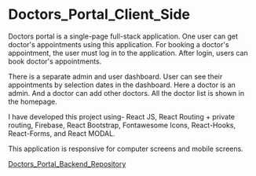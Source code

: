 # Doctors_Portal_Client_Side

Doctors portal is a single-page full-stack application. One user can get doctor's appointments using this application. For booking a doctor's appointment, the user must log in to the application. After login, users can book doctor's appointments.

There is a separate admin and user dashboard. User can see their appointments by selection dates in the dashboard. Here a doctor is an admin. And a doctor can add other doctors. All the doctor list is shown in the homepage.

I have developed this project using- React JS, React Routing + private routing, Firebase, React Bootstrap, Fontawesome Icons, React-Hooks, React-Forms, and React MODAL.

This application is responsive for computer screens and mobile screens.


[Doctors_Portal_Backend_Repository](https://github.com/ToufiqurRahmanTamkin/doctors-portal-server)

